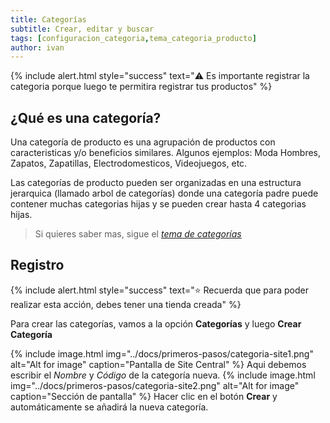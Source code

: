 ```yaml
---
title: Categorías
subtitle: Crear, editar y buscar
tags: [configuracion_categoria,tema_categoria_producto]
author: ivan
---
```

{% include alert.html style="success" text="⚠️ Es importante registrar la categoria porque luego te permitira registrar tus productos" %}

## ¿Qué es una categoría?
Una categoría de producto es una agrupación de productos con caracteristicas y/o beneficios similares. Algunos ejemplos: Moda Hombres, Zapatos, Zapatillas, Electrodomesticos, Videojuegos, etc.

Las categorías de producto pueden ser organizadas en una estructura jerarquica (llamado arbol de categorías) donde una categoría padre puede contener muchas categorias hijas y se pueden crear hasta 4 categorias hijas.

> Si quieres saber mas, sigue el *[tema de categorías](https://jztechpe.github.io/docshelp/docs/temas/catalogo/categoria/)*

## Registro 

{% include alert.html style="success" text="⭐ Recuerda que para poder realizar esta acción, debes tener una tienda creada" %}

Para crear las categorías, vamos a la opción **Categorías** y luego **Crear Categoría**

{% include image.html img="../docs/primeros-pasos/categoria-site1.png" alt="Alt for image" caption="Pantalla de Site Central" %}
Aqui debemos escribir el *Nombre* y *Código* de la categoría nueva.
{% include image.html img="../docs/primeros-pasos/categoria-site2.png" alt="Alt for image" caption="Sección de pantalla" %}
Hacer clic en el botón **Crear** y automáticamente se añadirá la nueva categoría.
